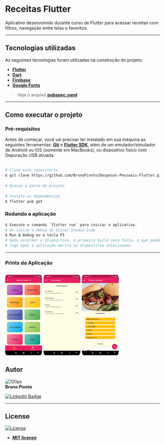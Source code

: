 # Receitas Flutter
 Aplicativo desenvolvido durante curso de Flutter para acessar receitas com filtros, navegação entre telas e favoritos.

---

##  Tecnologias utilizadas

As seguintes tecnologias foram utilizadas na construção do projeto:

 - **[Flutter](https://flutter.dev/)**
 - **[Dart](https://dart.dev/)**
 - **[Firebase](https://firebase.google.com/?hl=pt)**
 - **[Google Fonts](https://fonts.google.com/)**

> Veja o arquivo  **[pubspec.yaml](https://github.com/BrunoPivoto/Despesas-Pessoais-Flutter/pubspec.yaml)**


---
##  Como executar o projeto

###  Pré-requisitos

Antes de começar, você vai precisar ter instalado em sua máquina as seguintes ferramentas:
**[Git](https://git-scm.com)** e **[Flutter SDK](https://docs.flutter.dev/get-started/install/windows)**, além de um emulador/simulador de Android ou iOS (somente em MacBooks), ou dispositivo físico com Depuração USB ativada.<br> 

```bash

# Clone este repositório
$ git clone https://github.com/BrunoPivoto/Despesas-Pessoais-Flutter.git

# Acesse a pasta do projeto

# Instale as dependências
$ flutter pub get

```
###  Rodando a aplicação

```bash
$ Execute o comando `flutter run` para iniciar o aplicativo.
# Ou inicie o debug no Visual Studio Code
$ Run & Debug ou a tecla F5 
# Após escolher o dispositivo, a primeira build será feita, o que popde ser demorado, 
# logo após a aplicação abrirá no dispositivo selecionado.

```
---
### Prints da Aplicação
<img style="border-radius: 5%;" src="https://github.com/BrunoPivoto/receitas-flutter/blob/main/assets/images/tela_1.jpeg" width="120px;" alt="120px"/>           <img style="border-radius: 5%;" src="https://github.com/BrunoPivoto/receitas-flutter/blob/main/assets/images/tela_2.jpeg" width="120px;" alt="120px"/>           <img style="border-radius: 5%;" src="https://github.com/BrunoPivoto/receitas-flutter/blob/main/assets/images/tela_3.jpeg" width="120px;" alt="120px"/><br>
---

##  Autor
<img style="border-radius: 20%;" src="https://avatars.githubusercontent.com/u/75286020?v=4" width="120px;" alt="120px"/><br>
**Bruno Pivoto**

[![Linkedin Badge](https://img.shields.io/badge/-BrunoPivoto-blue?style=flat-square&logo=Linkedin&logoColor=white&link=https://www.linkedin.com/in/bruno-pivoto-rangel)](https://www.linkedin.com/in/bruno-pivoto-rangel)


---
##  License
[![License](https://img.shields.io/github/license/BrunoPivoto/Despesas-Pessoais-Flutter)](http://badges.mit-license.org)

- **[MIT license](https://choosealicense.com/licenses/mit/)**
